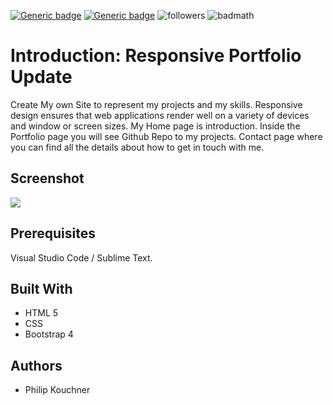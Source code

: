  [![Generic badge](https://img.shields.io/badge/html-green.svg)](https://shields.io/)
  [![Generic badge](https://img.shields.io/badge/css-green.svg)](https://shields.io/)
  ![followers](https://img.shields.io/github/followers/PhilipK-webdev?logoColor=red&style=social)
  ![badmath](https://img.shields.io/github/languages/top/nielsenjared/badmath)
# Introduction: Responsive Portfolio Update

Create My own Site to represent my projects and my skills.
Responsive design ensures that web applications render well on a variety of devices and window or screen sizes.
My Home page is introduction.
Inside the Portfolio page you will see Github Repo to my projects.
Contact page where you can find all the details about how to get in touch with me.


## Screenshot

![](./images/portfolio.PNG)


## Prerequisites

Visual Studio Code / Sublime Text.

## Built With

- HTML 5 
- CSS
- Bootstrap 4

## Authors

- Philip Kouchner
